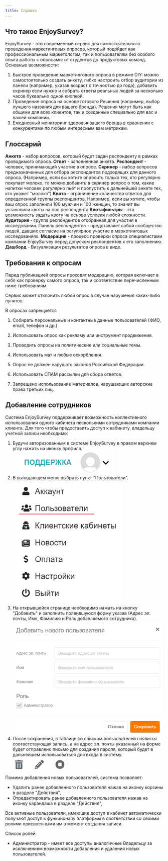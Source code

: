 ```yaml
---
title: Справка
---
```


## Что такое EnjoySurvey?
EnjoySurvey - это современный сервис для самостоятельного проведения маркетинговых опросов, который подойдет как профессиональным маркетологам, так и пользователям без особого опыта работы с опросами: от студентов до продуктовых команд.
Основные возможности:
1. Быстрое проведение маркетингового опроса в режиме DIY: можно самостоятельно создать анкету, гибко настроить отбор аудитории из панели (например, указав возраст с точностью до года), добавить скринер если нужно и собрать ответы реальных людей за несколько часов буквально одной кнопкой.
2. Проведение опроса на основе готового Решения (например, выбор лучшего названия для вашего бренда). Решения могут быть как общими для всех клиентов, так и созданные специально для вас и вашей компании.
3. Ежедневный мониторинг здоровья вашего бренда в сравнении с конкурентами по любым интересным вам метрикам.

## Глоссарий
**Анкета** - набор вопросов, который будет задан респонденту в рамках проводимого опроса.
**Ответ** - заполненная анкета.
**Респондент** - человек, принимающий участие в опросе.
**Скринер** - набор вопросов предназначенных для отбора респондентов подходящих для данного опроса. (Например, если вы хотите опросить только тех, кто регулярно покупает молоко, то можно добавить в скринер вопрос о том, какие напитки человек регулярно пьёт и пропустить к дальнейшей анкете тех, кто укажет “молоко”)
**Квота** - ограничение количества ответов для определенной группы респондентов. Например, если вы хотите, чтобы ваш опрос заполнили 100 мужчин и 100 женщин, то значит вы установили квоты на пол респондента
**Квотафильтры** - это возможность задать квоту на основе условия любой сложности.
**Аудитория** - группа респондентов отобранная для участия в исследовании.
Панель респондентов - представляет собой сообщество людей, давших согласие на регулярное участие в маркетинговых исследованиях. 
**Модерация** - процесс проверки опроса специалистами компании EnjoySurvey перед допуском респондентов к его заполнению.
**Дашборд** - Визуализация результатов опроса в виде.

## Требования к опросам

Перед публикацией опросы проходят модерацию, которая включает в себя как проверку самого опроса, так и соответствие перечисленным ниже требованиям.

Сервис может отклонить любой опрос в случае нарушения каких-либо пунктов.

В опросах запрещается
1. Собирать персональные и контактные данные пользователей (ФИО, email, телефон и др.)

2. Использовать опрос как рекламу или инструмент продвижения.

3. Проводить опросы на политические или социальные темы.

4. Использовать мат и любые оскорбления.

5. Опрос не должен нарушать законов Российской Федерации.

6. Использовать СПАМ рассылки для сбора ответов.

7. Запрещено использование материалов, нарушающих авторские права третьих лиц.

## Добавление сотрудников

Система EnjoySurvey поддерживает возможность коллективного использования одного кабинета несколькими сотрудниками компании клиента. Для того чтобы предоставить доступ к кабинету, владельцу учетной записи необходимо: 

1. Будучи авторизованным в системе EnjoySurvey в правом верхнем углу нажать на иконку профиля.
![](./images/141.png)
2. В выпадающем меню выбрать пункт "Пользователи".
![](./images/142.png)
3. На открывшейся странице необходимо нажать на кнопку "Добавить" и заполнить появившуюся форму указав (Адрес эл. почты, Имя, Фамилию и Роль добавляемого сотрудника).
![](./images/144.png)
4. После сохранения, в таблице со списком пользователей появится соответствующая запись, а на адрес эл. почты указанный на форме будет отправлено письмо для создания пароля, который будет в дальнейшем использоваться для входа в систему.
![](./images/145.png)

Помимо добавления новых пользователей, система позволяет:

 - Удалить ранее добавленного пользователя нажав на иконку корзины в разделе "Действия",
 - Отредактировать ранее добавленного пользователя нажав на иконку карандаша в разделе "Действия",

Все активные пользователи, имеющие доступ в кабинет автоматически получают доступ к функционалу платформы в соответствии со своими ролями присвоенными им в момент создания записи.

Список ролей:
 - Администратор - имеет все доступы аналогичные Владельцу за исключением возможности добавления и удаления новых пользователей.
